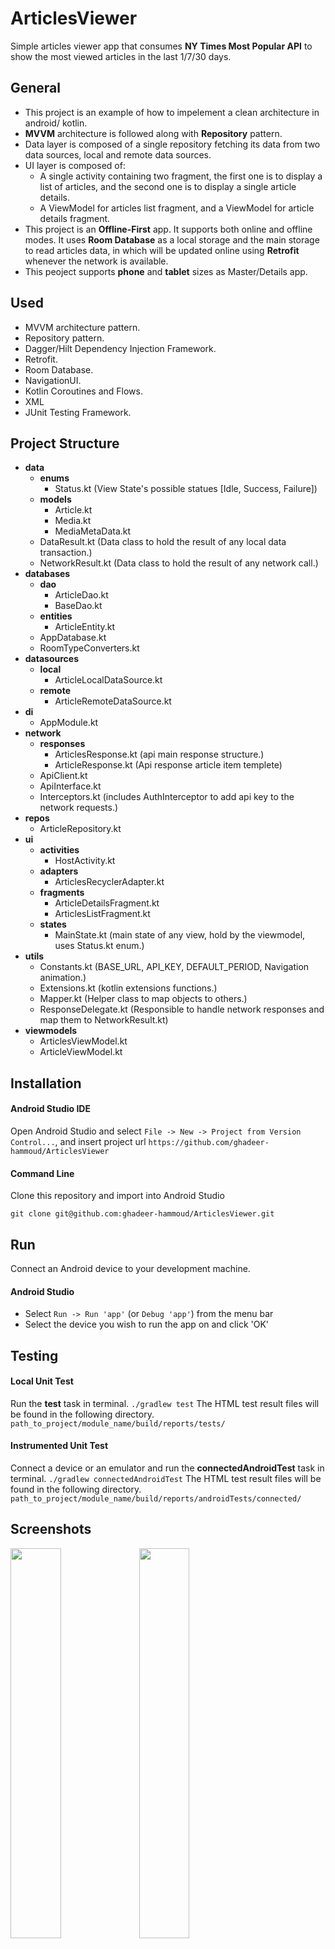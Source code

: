 # ArticlesViewer
Simple articles viewer app that consumes **NY Times Most Popular API** to show the most viewed articles in the last 1/7/30 days.

## General
- This project is an example of how to impelement a clean architecture in android/ kotlin.
- **MVVM** architecture is followed along with **Repository** pattern.
- Data layer is composed of a single repository fetching its data from two data sources, local and remote data sources.
- UI layer is composed of:
    - A single activity containing two fragment, the first one is to display a list of articles, and the second one is to display a single article details.
    - A ViewModel for articles list fragment, and a ViewModel for article details fragment.
- This project is an **Offline-First** app. It supports both online and offline modes. It uses **Room Database** as a local storage and the main storage to read articles data, in which will be updated online using **Retrofit** whenever the network is available.
- This peoject supports **phone** and **tablet** sizes as Master/Details app.

## Used
- MVVM architecture pattern.
- Repository pattern.
- Dagger/Hilt Dependency Injection Framework.
- Retrofit.
- Room Database.
- NavigationUI.
- Kotlin Coroutines and Flows.
- XML
- JUnit Testing Framework.

## Project Structure
- **data**
    - **enums**
        - Status.kt (View State's possible statues [Idle, Success, Failure])
    - **models**
        - Article.kt
        - Media.kt
        - MediaMetaData.kt
    - DataResult.kt (Data class to hold the result of any local data transaction.)
    - NetworkResult.kt (Data class to hold the result of any network call.)
- **databases**
    - **dao**
        - ArticleDao.kt
        - BaseDao.kt
    - **entities**
        - ArticleEntity.kt
    - AppDatabase.kt
    - RoomTypeConverters.kt
- **datasources**
    - **local**
        - ArticleLocalDataSource.kt
    - **remote**
        - ArticleRemoteDataSource.kt
- **di**
    - AppModule.kt
- **network**
    - **responses**
        - ArticlesResponse.kt (api main response structure.)
        - ArticleResponse.kt (Api response article item templete)
    - ApiClient.kt
    - ApiInterface.kt
    - Interceptors.kt (includes AuthInterceptor to add api key to the network requests.)
- **repos**
    - ArticleRepository.kt
- **ui**
    - **activities**
        - HostActivity.kt
    - **adapters**
        - ArticlesRecyclerAdapter.kt
    - **fragments**
        - ArticleDetailsFragment.kt
        - ArticlesListFragment.kt
    - **states**
        - MainState.kt (main state of any view, hold by the viewmodel, uses Status.kt enum.)
- **utils**
    - Constants.kt (BASE_URL, API_KEY, DEFAULT_PERIOD, Navigation animation.)
    - Extensions.kt (kotlin extensions functions.)
    - Mapper.kt (Helper class to map objects to others.)
    - ResponseDelegate.kt (Responsible to handle network responses and map them to NetworkResult.kt)
- **viewmodels**
    - ArticlesViewModel.kt
    - ArticleViewModel.kt

## Installation
#### Android Studio IDE
Open Android Studio and select ```File -> New -> Project from Version Control...```,
and insert project url ```https://github.com/ghadeer-hammoud/ArticlesViewer```
#### Command Line
Clone this repository and import into Android Studio
```
git clone git@github.com:ghadeer-hammoud/ArticlesViewer.git
```

## Run
Connect an Android device to your development machine.
#### Android Studio
- Select ```Run -> Run 'app'``` (or ```Debug 'app'```) from the menu bar
- Select the device you wish to run the app on and click 'OK'

## Testing
#### Local Unit Test
Run the **test** task in terminal.
```./gradlew test```
The HTML test result files will be found in the following directory.
```path_to_project/module_name/build/reports/tests/ ```

#### Instrumented Unit Test
Connect a device or an emulator and run the **connectedAndroidTest** task in terminal.
```./gradlew connectedAndroidTest```
The HTML test result files will be found in the following directory.
```path_to_project/module_name/build/reports/androidTests/connected/ ```

## Screenshots
<img src="screenshoots/articles_list_main.png" width=40% height=40%> <img src="screenshoots/articles_list_search.png" width=40% height=40%>
<img src="screenshoots/article_details_expanded.png" width=40% height=40%> <img src="screenshoots/article_details_collapsed.png" width=40% height=40%>
<img src="screenshoots/tablet_view.png">
